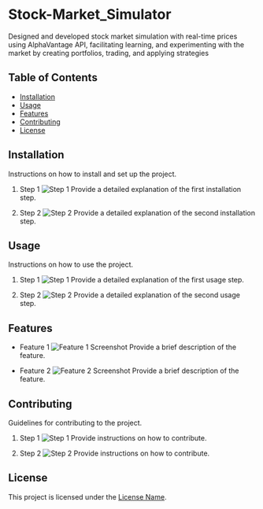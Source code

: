# Stock-Market_Simulator
Designed and developed stock market simulation with real-time prices using AlphaVantage API, facilitating learning, and experimenting with the market by creating portfolios, trading, and applying strategies

## Table of Contents
- [Installation](#installation)
- [Usage](#usage)
- [Features](#features)
- [Contributing](#contributing)
- [License](#license)

## Installation

Instructions on how to install and set up the project.

1. Step 1
   ![Step 1](/path/to/step1.png)
   Provide a detailed explanation of the first installation step.

2. Step 2
   ![Step 2](/path/to/step2.png)
   Provide a detailed explanation of the second installation step.

## Usage

Instructions on how to use the project.

1. Step 1
   ![Step 1](/path/to/step1.png)
   Provide a detailed explanation of the first usage step.

2. Step 2
   ![Step 2](/path/to/step2.png)
   Provide a detailed explanation of the second usage step.

## Features

- Feature 1
  ![Feature 1 Screenshot](/path/to/feature1.png)
  Provide a brief description of the feature.

- Feature 2
  ![Feature 2 Screenshot](/path/to/feature2.png)
  Provide a brief description of the feature.

## Contributing

Guidelines for contributing to the project.

1. Step 1
   ![Step 1](/path/to/step1.png)
   Provide instructions on how to contribute.

2. Step 2
   ![Step 2](/path/to/step2.png)
   Provide instructions on how to contribute.

## License

This project is licensed under the [License Name](/path/to/license).
